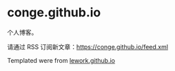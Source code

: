 # conge.github.io

个人博客。

请通过 RSS 订阅新文章：https://conge.github.io/feed.xml

Templated were from [lework.github.io](https://github.com/lework/lework.github.io)
